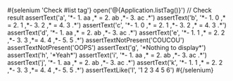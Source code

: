 \#{selenium 'Check \#list tag'} open('@{Application.listTag()}') // Check result assertText('a', '\*- 1. aa ,\* = 2. ab ,\*- 3. ac .\*') assertText('b', '\*- 1. 0 ,\* = 2. 1 ,\*- 3. 2 ,\* = 4. 3 .\*') assertText('c', '\*- 1. 0 ,\* = 2. 1 ,\*- 3. 2 ,\* = 4. 3 .\*') assertText('d', '\*- 1. aa ,\* = 2. ab ,\*- 3. ac .\*') assertText('e', '\*- 1. 1 ,\* = 2. 2 ,\*- 3. 3 ,\*= 4. 4 ,\*- 5. 5 .\*') assertTextNotPresent('COUCOU') assertTextNotPresent('OOPS') assertText('g', '\*Nothing to display\*') assertText('h', '\*Yeah\*') assertText('i', '\*- 1. aa ,\* = 2. ab ,\*- 3. ac .\*') assertText('j', '\*- 1. aa ,\* = 2. ab ,\*- 3. ac .\*') assertText('k', '\*- 1. 1 ,\* = 2. 2 ,\*- 3. 3 ,\*= 4. 4 ,\*- 5. 5 .\*') assertTextLike('l', '1 2 3 4 5 6') \#{/selenium}
